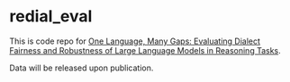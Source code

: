 # redial_eval

This is code repo for [One Language, Many Gaps: Evaluating Dialect Fairness and Robustness of Large Language Models in Reasoning Tasks](https://arxiv.org/abs/2410.11005v1).

Data will be released upon publication.
